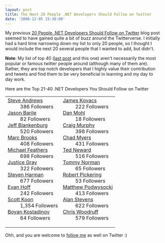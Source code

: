 ```yaml
---
layout: post
title: The Next 20 People .NET Developers Should Follow on Twitter
date: '2008-12-05 15:30:00'
---
```


<p>My previous <a href="http://webdevdotnet.blogspot.com/2008/12/20-people-net-developers-should-follow.html">20 People .NET Developers Should Follow on Twitter</a> blog post seemed to have gained quite a bit of buzz around the Twitterverse. I initially had a hard time narrowing down my list to only 20 people, so I thought I would include the next 20 several people that I wanted to add, but didn't.</p> <p><b>Note</b>: My list of top 40 (<a href="http://webdevdotnet.blogspot.com/2008/12/20-people-net-developers-should-follow.html">last post</a> and this one) aren't necessarily the most popular or famous twitter people around (although many of them are). Rather, they are top notch developers that I highly value their contribution and tweets and find them to be very beneficial in learning and my day to day work.</p> <p>Here are the Top 21-40 .NET Developers You Should Follow on Twitter</p> <table width="100%" border="0"><tr><td><dl><dt><a target="_blank" href="http://twitter.com/SteveAndrews">Steve Andrews</a></dt><dd>386 Followers</dd><dt><a target="_blank" href="http://twitter.com/JasonBarile">Jason Barile</a></dt><dd>82 Followers</dd><dt><a target="_blank" href="http://twitter.com/jblankenburg">Jeff Blankenburg</a></dt><dd>520 Followers</dd><dt><a target="_blank" href="http://twitter.com/IDisposable">Marc Brooks</a></dt><dd>408 Followers</dd><dt><a target="_blank" href="http://twitter.com/mfeathers">Michael Feathers</a></dt><dd>698 Followers</dd><dt><a target="_blank" href="http://twitter.com/justice_gray">Justice Gray</a></dt><dd>322 Followers</dd><dt><a target="_blank" href="http://twitter.com/stevenharman">Steven Harman</a></dt><dd>677 Followers</dd><dt><a target="_blank" href="http://twitter.com/therealhoff">Evan Hoff</a></dt><dd>242 Followers</dd><dt><a target="_blank" href="http://twitter.com/lazycoder">Scott Koon</a></dt><dd>1,354 Followers</dd><dt><a target="_blank" href="http://twitter.com/boyank">Boyan Kostadinov</a></dt><dd>64 Followers</dd></dl></td><td><dl><dt><a target="_blank" href="http://twitter.com/JamesKovacs">James Kovacs</a></dt><dd>222 Followers</dd><dt><a target="_blank" href="http://twitter.com/dmohl">Dan Mohl</a></dt><dd>18 Followers</dd><dt><a target="_blank" href="http://twitter.com/CAMURPHY">Craig Murphy</a></dt><dd>398 Followers</dd><dt><a target="_blank" href="http://twitter.com/chadmyers">Chad Myers</a></dt>  <dd>431 Followers</dd><dt><a target="_blank" href="http://twitter.com/tedneward">Ted Neward</a></dt><dd>516 Followers</dd><dt><a target="_blank" href="http://twitter.com/tommynorman">Tommy Norman</a></dt>  <dd>65 Followers</dd><dt><a target="_blank" href="http://twitter.com/robertpi">Robert Pickering</a></dt><dd>53 Followers</dd><dt><a target="_blank" href="http://twitter.com/mattpodwysocki">Matthew Podwysocki</a></dt><dd>413 Followers</dd><dt><a target="_blank" href="http://twitter.com/alanstevens">Alan Stevens</a></dt><dd>622 Followers</dd><dt><a target="_blank" href="http://twitter.com/cwoodruff">Chris Woodruff</a></dt>  <dd>579 Followers</dd></dl></td></tr></table><p>Ohh, and you are welcome to <a href="http://www.twitter.com/elijahmanor">follow me</a> as well on Twitter :)</p>